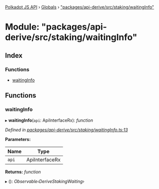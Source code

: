 [Polkadot JS API](../README.md) › [Globals](../globals.md) › ["packages/api-derive/src/staking/waitingInfo"](_packages_api_derive_src_staking_waitinginfo_.md)

# Module: "packages/api-derive/src/staking/waitingInfo"

## Index

### Functions

* [waitingInfo](_packages_api_derive_src_staking_waitinginfo_.md#waitinginfo)

## Functions

###  waitingInfo

▸ **waitingInfo**(`api`: ApiInterfaceRx): *function*

*Defined in [packages/api-derive/src/staking/waitingInfo.ts:13](https://github.com/polkadot-js/api/blob/014f08c7c/packages/api-derive/src/staking/waitingInfo.ts#L13)*

**Parameters:**

Name | Type |
------ | ------ |
`api` | ApiInterfaceRx |

**Returns:** *function*

▸ (): *Observable‹DeriveStakingWaiting›*
